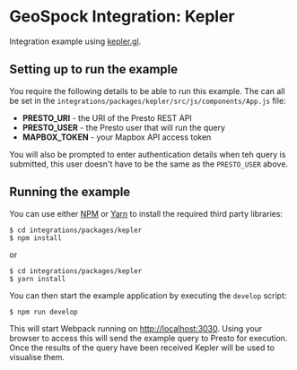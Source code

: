 # GeoSpock Integration: Kepler

Integration example using [kepler.gl](https://kepler.gl/).

## Setting up to run the example

You require the following details to be able to run this example. The can all be set in the `integrations/packages/kepler/src/js/components/App.js` file:
 * **PRESTO_URI** - the URI of the Presto REST API
 * **PRESTO_USER** - the Presto user that will run the query 
 * **MAPBOX_TOKEN** - your Mapbox API access token

You will also be prompted to enter authentication details when teh query is submitted, this user doesn't have to be the same as the `PRESTO_USER` above. 

## Running the example

You can use either [NPM](https://www.npmjs.com/) or [Yarn](https://yarnpkg.com/) to install the required third party libraries:

```
$ cd integrations/packages/kepler
$ npm install
```
or
```
$ cd integrations/packages/kepler
$ yarn install
```

You can then start the example application by executing the `develop` script:

```
$ npm run develop
```

This will start Webpack running on [http://localhost:3030](http://localhost:3030). Using your browser to access this will send the example query to Presto for execution. Once the results of the query have been received Kepler will be used to visualise them. 

